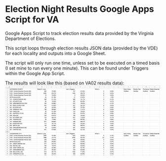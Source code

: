 # Election Night Results Google Apps Script for VA
Google Apps Script to track election results data provided by the Virginia Department of Elections. 

This script loops through election results JSON data (provided by the VDE) for each locality and outputs into a Google Sheet. 

The script will only run one time, unless set to be executed on a timed basis (I set mine to run every one minute). This can be found under Triggers within the Google App Script. 

The results will look like this (based on VA02 results data): 
![importJSONOutput](importJSONOutput.png)

